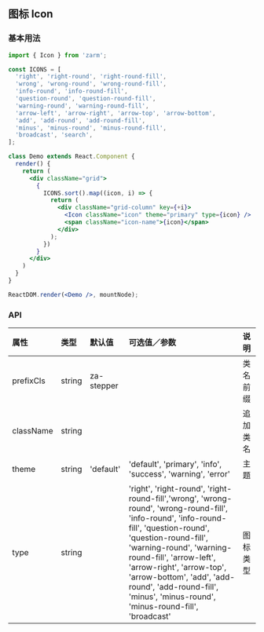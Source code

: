 ## 图标 Icon



### 基本用法
```jsx
import { Icon } from 'zarm';

const ICONS = [
  'right', 'right-round', 'right-round-fill',
  'wrong', 'wrong-round', 'wrong-round-fill',
  'info-round', 'info-round-fill',
  'question-round', 'question-round-fill',
  'warning-round', 'warning-round-fill',
  'arrow-left', 'arrow-right', 'arrow-top', 'arrow-bottom',
  'add', 'add-round', 'add-round-fill',
  'minus', 'minus-round', 'minus-round-fill',
  'broadcast', 'search',
];

class Demo extends React.Component {
  render() {
    return (
      <div className="grid">
        {
          ICONS.sort().map((icon, i) => {
            return (
              <div className="grid-column" key={+i}>
                <Icon className="icon" theme="primary" type={icon} />
                <span className="icon-name">{icon}</span>
              </div>
            );
          })
        }
      </div>
    )
  }
}

ReactDOM.render(<Demo />, mountNode);
```



### API

| 属性 | 类型 | 默认值 | 可选值／参数 | 说明 |
| :--- | :--- | :--- | :--- | :--- |
| prefixCls | string | za-stepper | | 类名前缀 |
| className | string | | | 追加类名 |
| theme | string | 'default' | 'default', 'primary', 'info', 'success', 'warning', 'error' | 主题 |
| type | string | &nbsp; | 'right', 'right-round', 'right-round-fill','wrong', 'wrong-round', 'wrong-round-fill', 'info-round', 'info-round-fill', 'question-round', 'question-round-fill', 'warning-round', 'warning-round-fill', 'arrow-left', 'arrow-right', 'arrow-top', 'arrow-bottom', 'add', 'add-round', 'add-round-fill', 'minus', 'minus-round', 'minus-round-fill', 'broadcast' | 图标类型 |
